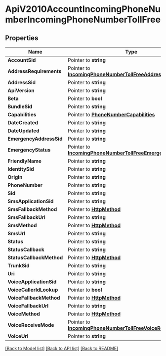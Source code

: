 # ApiV2010AccountIncomingPhoneNumberIncomingPhoneNumberTollFree

## Properties
Name | Type | Notes
------------ | ------------- | -------------
**AccountSid** | Pointer to **string** | [optional] 
**AddressRequirements** | Pointer to [**IncomingPhoneNumberTollFreeAddressRequirement**](incoming_phone_number_toll_free_address_requirement.md) | [optional] 
**AddressSid** | Pointer to **string** | [optional] 
**ApiVersion** | Pointer to **string** | [optional] 
**Beta** | Pointer to **bool** | [optional] 
**BundleSid** | Pointer to **string** | [optional] 
**Capabilities** | Pointer to [**PhoneNumberCapabilities**](phone_number_capabilities.md) | [optional] 
**DateCreated** | Pointer to **string** | [optional] 
**DateUpdated** | Pointer to **string** | [optional] 
**EmergencyAddressSid** | Pointer to **string** | [optional] 
**EmergencyStatus** | Pointer to [**IncomingPhoneNumberTollFreeEmergencyStatus**](incoming_phone_number_toll_free_emergency_status.md) | [optional] 
**FriendlyName** | Pointer to **string** | [optional] 
**IdentitySid** | Pointer to **string** | [optional] 
**Origin** | Pointer to **string** | [optional] 
**PhoneNumber** | Pointer to **string** | [optional] 
**Sid** | Pointer to **string** | [optional] 
**SmsApplicationSid** | Pointer to **string** | [optional] 
**SmsFallbackMethod** | Pointer to [**HttpMethod**](http_method.md) | [optional] 
**SmsFallbackUrl** | Pointer to **string** | [optional] 
**SmsMethod** | Pointer to [**HttpMethod**](http_method.md) | [optional] 
**SmsUrl** | Pointer to **string** | [optional] 
**Status** | Pointer to **string** | [optional] 
**StatusCallback** | Pointer to **string** | [optional] 
**StatusCallbackMethod** | Pointer to [**HttpMethod**](http_method.md) | [optional] 
**TrunkSid** | Pointer to **string** | [optional] 
**Uri** | Pointer to **string** | [optional] 
**VoiceApplicationSid** | Pointer to **string** | [optional] 
**VoiceCallerIdLookup** | Pointer to **bool** | [optional] 
**VoiceFallbackMethod** | Pointer to [**HttpMethod**](http_method.md) | [optional] 
**VoiceFallbackUrl** | Pointer to **string** | [optional] 
**VoiceMethod** | Pointer to [**HttpMethod**](http_method.md) | [optional] 
**VoiceReceiveMode** | Pointer to [**IncomingPhoneNumberTollFreeVoiceReceiveMode**](incoming_phone_number_toll_free_voice_receive_mode.md) | [optional] 
**VoiceUrl** | Pointer to **string** | [optional] 

[[Back to Model list]](../README.md#documentation-for-models) [[Back to API list]](../README.md#documentation-for-api-endpoints) [[Back to README]](../README.md)


